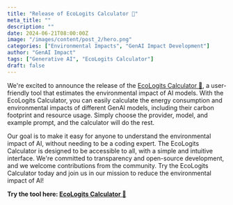 ```yaml
---
title: "Release of EcoLogits Calculator 🧮"
meta_title: ""
description: ""
date: 2024-06-21T08:00:00Z
image: "/images/content/post_2/hero.png"
categories: ["Environmental Impacts", "GenAI Impact Development"]
author: "GenAI Impact"
tags: ["Generative AI", "EcoLogits Calculator"]
draft: false
---
```


We're excited to announce the release of the [EcoLogits Calculator 🧮](https://huggingface.co/spaces/genai-impact/ecologits-calculator), a user-friendly tool that estimates the environmental impact of AI models. With the EcoLogits Calculator, you can easily calculate the energy consumption and environmental impacts of different GenAI models, including their carbon footprint and resource usage. Simply choose the provider, model, and example prompt, and the calculator will do the rest.

Our goal is to make it easy for anyone to understand the environmental impact of AI, without needing to be a coding expert. The EcoLogits Calculator is designed to be accessible to all, with a simple and intuitive interface. We're committed to transparency and open-source development, and we welcome contributions from the community. Try the EcoLogits Calculator today and join us in our mission to reduce the environmental impact of AI!

**Try the tool here: [EcoLogits Calculator 🧮](https://huggingface.co/spaces/genai-impact/ecologits-calculator)**
